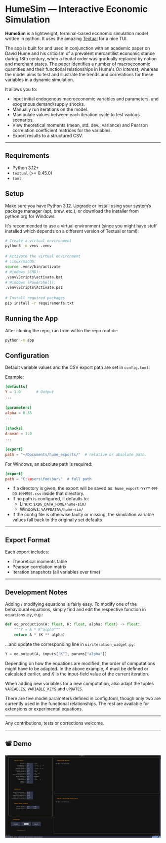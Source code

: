 # HumeSim — Interactive Economic Simulation

**HumeSim** is a lightweight, terminal-based economic simulation model written in python. It uses the amazing [Textual](https://github.com/Textualize/textual) for a nice TUI. 

The app is built for and used in conjunction with an academic paper on David Hume and his criticism of a prevalent mercantilist economic stance during 18th century, when a feudal order was gradually replaced by nation and merchant states. The paper identifies a number of macroeconomic quantities and their functional relationships in Hume's *On Interest*, whereas the model aims to test and illustrate the trends and correlations for these variables in a dynamic simulation. 

It allows you to:
- Input initial endogenous macroeconomic variables and parameters, and exogenous demand/supply shocks.
- Manually run iterations on the model.
- Manipulate values between each iteration cycle to test various scenarios.
- View theoretical moments (mean, std. dev., variance) and Pearson correlation coefficient matrices for the variables.
- Export results to a structured CSV.

---

## Requirements

- Python 3.12+
- `textual` (>= 0.45.0)
- `toml`


## Setup

Make sure you have Python 3.12. Upgrade or install using your system’s package manager (apt, brew, etc.), or download the installer from python.org for Windows.

It's recommended to use a virtual environment (since you might have stuff installed which depends on a different version of Textual or toml):

```bash
# Create a virtual environment
python3 -m venv .venv

# Activate the virtual environment
# Linux/macOS:
source .venv/bin/activate
# Windows (CMD):
.venv\Scripts\activate.bat
# Windows (PowerShell):
.venv\Scripts\Activate.ps1

# Install required packages
pip install -r requirements.txt
```

## Running the App

After cloning the repo, run from within the repo root dir:

```bash
python -m app
```

## Configuration

Default variable values and the CSV export path are set in `config.toml`:

Example:
```toml
[defaults]
Y = 1.0       # Output
...

[parameters]
alpha = 0.33
...

[shocks]
A-mean = 1.0
...

[export]
path = "~/Documents/hume_exports/"  # relative or absolute path.
```

For Windows, an absolute path is required:
```toml
[export]
path = "C:\users\foo\bar\"  # full path
```

- If a directory is given, the export will be saved as:
  `hume_export-YYYY-MM-DD-HHMMSS.csv` inside that directory.
- If no path is configured, it defaults to:
  - Linux: `$XDG_DATA_HOME/hume-sim/`
  - Windows: `%APPDATA%/hume-sim/`
- If the config file is otherwise faulty or missing, the simulation variable values fall back to the originally set defaults

---

## Export Format

Each export includes:

- Theoretical moments table
- Pearson correlation matrix
- Iteration snapshots (all variables over time)

---

## Development Notes

Adding / modifying equations is fairly easy. To modify one of the behavioural equations, simply find and edit the respective function in `equations.py`, e.g.:

```python
def eq_production(A: float, K: float, alpha: float) -> float:
    """Y = A * K^alpha"""
    return A * (K ** alpha)
```
...and update the corresponding line in `ui/iteration_widget.py`:
```python
Y = eq_output(A, inputs["K"], params["alpha"])
```

Depending on how the equations are modified, the order of computations might have to be adapted. In the above example, *A* must be defined or calculated earlier, and *K* is the input-field value of the current iteration.

When adding new variables for a new computation, also adapt the tuples `VARIABLES`, `VARIABLE_KEYS` and `UPDATES`.

There are five model parameters defined in config.toml, though only two are currently used in the functional relationships. The rest are available for extensions or experimental equations.

---

Any contributions, tests or corrections welcome.

---

## 📽️ Demo

![HumeSim Demo](docs/demo.gif)
